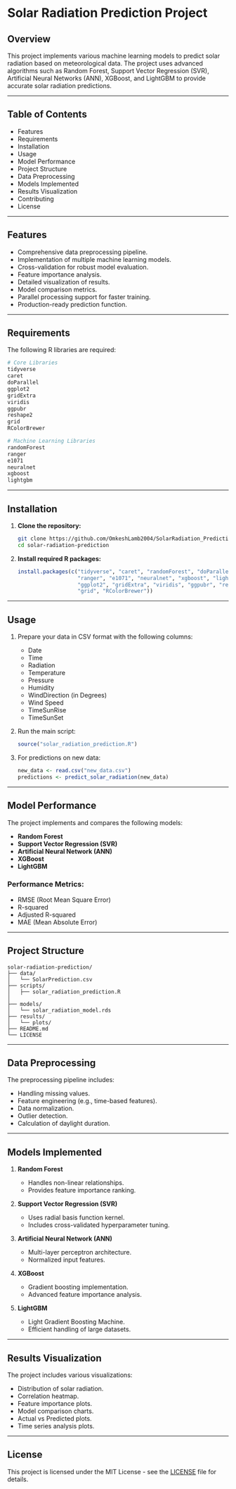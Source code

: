 # Solar Radiation Prediction Project

## Overview
This project implements various machine learning models to predict solar radiation based on meteorological data. The project uses advanced algorithms such as Random Forest, Support Vector Regression (SVR), Artificial Neural Networks (ANN), XGBoost, and LightGBM to provide accurate solar radiation predictions.

---

## Table of Contents
- Features
- Requirements
- Installation
- Usage
- Model Performance
- Project Structure
- Data Preprocessing
- Models Implemented
- Results Visualization
- Contributing
- License

---

## Features
- Comprehensive data preprocessing pipeline.
- Implementation of multiple machine learning models.
- Cross-validation for robust model evaluation.
- Feature importance analysis.
- Detailed visualization of results.
- Model comparison metrics.
- Parallel processing support for faster training.
- Production-ready prediction function.

---

## Requirements
The following R libraries are required:

```r
# Core Libraries
tidyverse
caret
doParallel
ggplot2
gridExtra
viridis
ggpubr
reshape2
grid
RColorBrewer

# Machine Learning Libraries
randomForest
ranger
e1071
neuralnet
xgboost
lightgbm
```

---

## Installation

1. **Clone the repository:**

   ```bash
   git clone https://github.com/OmkeshLamb2004/SolarRadiation_Prediction
   cd solar-radiation-prediction
   ```

2. **Install required R packages:**

   ```r
   install.packages(c("tidyverse", "caret", "randomForest", "doParallel", 
                      "ranger", "e1071", "neuralnet", "xgboost", "lightgbm", 
                      "ggplot2", "gridExtra", "viridis", "ggpubr", "reshape2", 
                      "grid", "RColorBrewer"))
   ```

---

## Usage

1. Prepare your data in CSV format with the following columns:
   - Date
   - Time
   - Radiation
   - Temperature
   - Pressure
   - Humidity
   - WindDirection (in Degrees)
   - Wind Speed
   - TimeSunRise
   - TimeSunSet

2. Run the main script:

   ```r
   source("solar_radiation_prediction.R")
   ```

3. For predictions on new data:

   ```r
   new_data <- read.csv("new_data.csv")
   predictions <- predict_solar_radiation(new_data)
   ```

---

## Model Performance

The project implements and compares the following models:
- **Random Forest**
- **Support Vector Regression (SVR)**
- **Artificial Neural Network (ANN)**
- **XGBoost**
- **LightGBM**

### Performance Metrics:
- RMSE (Root Mean Square Error)
- R-squared
- Adjusted R-squared
- MAE (Mean Absolute Error)

---

## Project Structure

```plaintext
solar-radiation-prediction/
├── data/
│   └── SolarPrediction.csv
├── scripts/
│   ├── solar_radiation_prediction.R
│   
├── models/
│   └── solar_radiation_model.rds
├── results/
│   └── plots/
├── README.md
└── LICENSE
```

---

## Data Preprocessing

The preprocessing pipeline includes:
- Handling missing values.
- Feature engineering (e.g., time-based features).
- Data normalization.
- Outlier detection.
- Calculation of daylight duration.

---

## Models Implemented

1. **Random Forest**
   - Handles non-linear relationships.
   - Provides feature importance ranking.

2. **Support Vector Regression (SVR)**
   - Uses radial basis function kernel.
   - Includes cross-validated hyperparameter tuning.

3. **Artificial Neural Network (ANN)**
   - Multi-layer perceptron architecture.
   - Normalized input features.

4. **XGBoost**
   - Gradient boosting implementation.
   - Advanced feature importance analysis.

5. **LightGBM**
   - Light Gradient Boosting Machine.
   - Efficient handling of large datasets.

---

## Results Visualization

The project includes various visualizations:
- Distribution of solar radiation.
- Correlation heatmap.
- Feature importance plots.
- Model comparison charts.
- Actual vs Predicted plots.
- Time series analysis plots.

---

## License

This project is licensed under the MIT License - see the [LICENSE](LICENSE) file for details.

